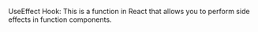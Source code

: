 UseEffect Hook: This is a function in React that allows you to perform side effects in function components.